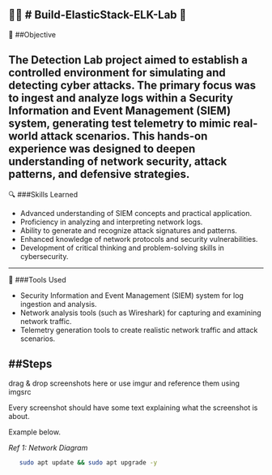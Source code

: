 👨‍💻 # Build-ElasticStack-ELK-Lab 🚀
--- 
🎯 ##Objective


The Detection Lab project aimed to establish a controlled environment for simulating and detecting cyber attacks. The primary focus was to ingest and analyze logs within a Security Information and Event Management (SIEM) system, generating test telemetry to mimic real-world attack scenarios. This hands-on experience was designed to deepen understanding of network security, attack patterns, and defensive strategies.
---
🔍 ###Skills Learned

- Advanced understanding of SIEM concepts and practical application.
- Proficiency in analyzing and interpreting network logs.
- Ability to generate and recognize attack signatures and patterns.
- Enhanced knowledge of network protocols and security vulnerabilities.
- Development of critical thinking and problem-solving skills in cybersecurity.
---
🔧 ###Tools Used

- Security Information and Event Management (SIEM) system for log ingestion and analysis.
- Network analysis tools (such as Wireshark) for capturing and examining network traffic.
- Telemetry generation tools to create realistic network traffic and attack scenarios.

##Steps
---
drag & drop screenshots here or use imgur and reference them using imgsrc

Every screenshot should have some text explaining what the screenshot is about.

Example below.

*Ref 1: Network Diagram*
```bash
   sudo apt update && sudo apt upgrade -y
   ```
